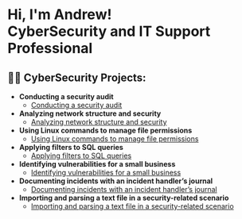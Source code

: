 <h1>Hi, I'm Andrew!<br/>
CyberSecurity and IT Support Professional</h1>

<h2>👨‍💻 CyberSecurity Projects:</h2>

- <b>Conducting a security audit</b>
  - [Conducting a security audit]()
- <b>Analyzing network structure and security</b>
  - [Analyzing network structure and security]()
- <b>Using Linux commands to manage file permissions</b>
  - [Using Linux commands to manage file permissions]()
- <b>Applying filters to SQL queries</b>
  - [Applying filters to SQL queries]()
- <b>Identifying vulnerabilities for a small business</b>
  - [Identifying vulnerabilities for a small business]()
- <b>Documenting incidents with an incident handler’s journal</b>
  - [Documenting incidents with an incident handler’s journal]()
- <b>Importing and parsing a text file in a security-related scenario</b>
  - [Importing and parsing a text file in a security-related scenario]()
